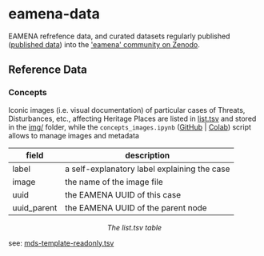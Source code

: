 # eamena-data

EAMENA refrefence data, and curated datasets regularly published ([published data](https://github.com/eamena-project/eamena-data/tree/main/published-data)) into the ['eamena' community on Zenodo](https://zenodo.org/communities/eamena).

## Reference Data

### Concepts

Iconic images (i.e. visual documentation) of particular cases of Threats, Disturbances, etc., affecting Heritage Places are listed in [list.tsv](https://github.com/eamena-project/eamena-data/blob/main/reference-data/concepts/heritage_places/cases/list.tsv) and stored in the [img/](https://github.com/eamena-project/eamena-data/tree/main/reference-data/concepts/heritage_places/cases/img) folder, while the `concepts_images.ipynb` ([GitHub](https://github.com/eamena-project/eamena-data/blob/main/reference-data/concepts/heritage_places/concepts_images.ipynb) | [Colab](https://colab.research.google.com/github/eamena-project/eamena-data/blob/main/reference-data/concepts/heritage_places/concepts_images.ipynb)) script allows to manage images and metadata

<center>

| field | description |
|----------|----------|
| label    | a self-explanatory label explaining the case  |
| image    | the name of the image file   |
| uuid    | the EAMENA UUID of this case   |
| uuid_parent    | the EAMENA UUID of the parent node   |

<em>The list.tsv table</em>

</center>


see: [mds-template-readonly.tsv](https://github.com/eamena-project/eamena-arches-dev/blob/main/dbs/database.eamena/data/reference_data/rm/hp/mds/mds-template-readonly.tsv)



